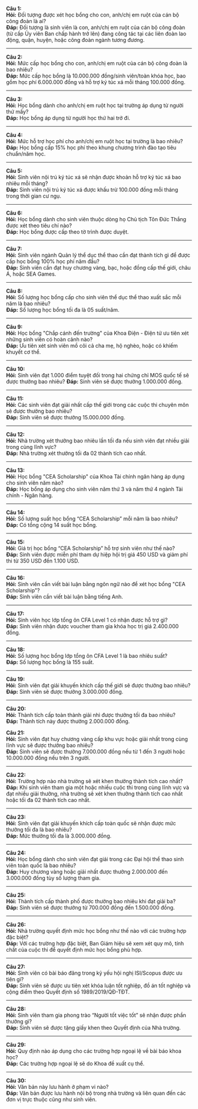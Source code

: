 **Câu 1:**  
**Hỏi:** Đối tượng được xét học bổng cho con, anh/chị em ruột của cán bộ công đoàn là ai?  
**Đáp:** Đối tượng là sinh viên là con, anh/chị em ruột của cán bộ công đoàn (từ cấp Ủy viên Ban chấp hành trở lên) đang công tác tại các liên đoàn lao động, quận, huyện, hoặc công đoàn ngành tương đương.

---

**Câu 2:**  
**Hỏi:** Mức cấp học bổng cho con, anh/chị em ruột của cán bộ công đoàn là bao nhiêu?  
**Đáp:** Mức cấp học bổng là 10.000.000 đồng/sinh viên/toàn khóa học, bao gồm học phí 6.000.000 đồng và hỗ trợ ký túc xá mỗi tháng 100.000 đồng.

---

**Câu 3:**  
**Hỏi:** Học bổng dành cho anh/chị em ruột học tại trường áp dụng từ người thứ mấy?  
**Đáp:** Học bổng áp dụng từ người học thứ hai trở đi.

---

**Câu 4:**  
**Hỏi:** Mức hỗ trợ học phí cho anh/chị em ruột học tại trường là bao nhiêu?  
**Đáp:** Học bổng cấp 15% học phí theo khung chương trình đào tạo tiêu chuẩn/năm học.

---

**Câu 5:**  
**Hỏi:** Sinh viên nội trú ký túc xá sẽ nhận được khoản hỗ trợ ký túc xá bao nhiêu mỗi tháng?  
**Đáp:** Sinh viên nội trú ký túc xá được khấu trừ 100.000 đồng mỗi tháng trong thời gian cư ngụ.

---

**Câu 6:**  
**Hỏi:** Học bổng dành cho sinh viên thuộc dòng họ Chủ tịch Tôn Đức Thắng được xét theo tiêu chí nào?  
**Đáp:** Học bổng được cấp theo tờ trình được duyệt.

---

**Câu 7:**  
**Hỏi:** Sinh viên ngành Quản lý thể dục thể thao cần đạt thành tích gì để được cấp học bổng 100% học phí năm đầu?  
**Đáp:** Sinh viên cần đạt huy chương vàng, bạc, hoặc đồng cấp thế giới, châu Á, hoặc SEA Games.

---

**Câu 8:**  
**Hỏi:** Số lượng học bổng cấp cho sinh viên thể dục thể thao xuất sắc mỗi năm là bao nhiêu?  
**Đáp:** Số lượng học bổng tối đa là 05 suất/năm.

---

**Câu 9:**  
**Hỏi:** Học bổng "Chắp cánh đến trường" của Khoa Điện - Điện tử ưu tiên xét những sinh viên có hoàn cảnh nào?  
**Đáp:** Ưu tiên xét sinh viên mồ côi cả cha mẹ, hộ nghèo, hoặc có khiếm khuyết cơ thể.

---

**Câu 10:**  
**Hỏi:** Sinh viên đạt 1.000 điểm tuyệt đối trong hai chứng chỉ MOS quốc tế sẽ được thưởng bao nhiêu? 
**Đáp:** Sinh viên sẽ được thưởng 1.000.000 đồng.

---

**Câu 11:**  
**Hỏi:** Các sinh viên đạt giải nhất cấp thế giới trong các cuộc thi chuyên môn sẽ được thưởng bao nhiêu?  
**Đáp:** Sinh viên sẽ được thưởng 15.000.000 đồng.

---

**Câu 12:**  
**Hỏi:** Nhà trường xét thưởng bao nhiêu lần tối đa nếu sinh viên đạt nhiều giải trong cùng lĩnh vực?  
**Đáp:** Nhà trường xét thưởng tối đa 02 thành tích cao nhất.

---

**Câu 13:**  
**Hỏi:** Học bổng "CEA Scholarship" của Khoa Tài chính ngân hàng áp dụng cho sinh viên năm nào?  
**Đáp:** Học bổng áp dụng cho sinh viên năm thứ 3 và năm thứ 4 ngành Tài chính - Ngân hàng.

---

**Câu 14:**  
**Hỏi:** Số lượng suất học bổng “CEA Scholarship” mỗi năm là bao nhiêu?  
**Đáp:** Có tổng cộng 14 suất học bổng.

---

**Câu 15:**  
**Hỏi:** Giá trị học bổng “CEA Scholarship” hỗ trợ sinh viên như thế nào?  
**Đáp:** Sinh viên được miễn phí tham dự hiệp hội trị giá 450 USD và giảm phí thi từ 350 USD đến 1.100 USD.

---

**Câu 16:**  
**Hỏi:** Sinh viên cần viết bài luận bằng ngôn ngữ nào để xét học bổng "CEA Scholarship"?  
**Đáp:** Sinh viên cần viết bài luận bằng tiếng Anh.

---

**Câu 17:**  
**Hỏi:** Sinh viên học lớp tổng ôn CFA Level 1 có nhận được hỗ trợ gì?  
**Đáp:** Sinh viên nhận được voucher tham gia khóa học trị giá 2.400.000 đồng.

---

**Câu 18:**  
**Hỏi:** Số lượng học bổng lớp tổng ôn CFA Level 1 là bao nhiêu suất?  
**Đáp:** Số lượng học bổng là 155 suất.

---

**Câu 19:**  
**Hỏi:** Sinh viên đạt giải khuyến khích cấp thế giới sẽ được thưởng bao nhiêu?  
**Đáp:** Sinh viên sẽ được thưởng 3.000.000 đồng.

---

**Câu 20:**  
**Hỏi:** Thành tích cấp toàn thành giải nhì được thưởng tối đa bao nhiêu?  
**Đáp:** Thành tích này được thưởng 2.000.000 đồng.

**Câu 21:**  
**Hỏi:** Sinh viên đạt huy chương vàng cấp khu vực hoặc giải nhất trong cùng lĩnh vực sẽ được thưởng bao nhiêu?  
**Đáp:** Sinh viên sẽ được thưởng 7.000.000 đồng nếu từ 1 đến 3 người hoặc 10.000.000 đồng nếu trên 3 người.

---

**Câu 22:**  
**Hỏi:** Trường hợp nào nhà trường sẽ xét khen thưởng thành tích cao nhất?  
**Đáp:** Khi sinh viên tham gia một hoặc nhiều cuộc thi trong cùng lĩnh vực và đạt nhiều giải thưởng, nhà trường sẽ xét khen thưởng thành tích cao nhất hoặc tối đa 02 thành tích cao nhất.

---

**Câu 23:**  
**Hỏi:** Sinh viên đạt giải khuyến khích cấp toàn quốc sẽ nhận được mức thưởng tối đa là bao nhiêu?  
**Đáp:** Mức thưởng tối đa là 3.000.000 đồng.

---

**Câu 24:**  
**Hỏi:** Học bổng dành cho sinh viên đạt giải trong các Đại hội thể thao sinh viên toàn quốc là bao nhiêu?  
**Đáp:** Huy chương vàng hoặc giải nhất được thưởng 2.000.000 đến 3.000.000 đồng tùy số lượng tham gia.

---

**Câu 25:**  
**Hỏi:** Thành tích cấp thành phố được thưởng bao nhiêu khi đạt giải ba?  
**Đáp:** Sinh viên sẽ được thưởng từ 700.000 đồng đến 1.500.000 đồng.

---

**Câu 26:**  
**Hỏi:** Nhà trường quyết định mức học bổng như thế nào với các trường hợp đặc biệt?  
**Đáp:** Với các trường hợp đặc biệt, Ban Giám hiệu sẽ xem xét quy mô, tính chất của cuộc thi để quyết định mức học bổng phù hợp.

---

**Câu 27:**  
**Hỏi:** Sinh viên có bài báo đăng trong kỷ yếu hội nghị ISI/Scopus được ưu tiên gì?  
**Đáp:** Sinh viên sẽ được ưu tiên xét khóa luận tốt nghiệp, đồ án tốt nghiệp và cộng điểm theo Quyết định số 1989/2019/QĐ-TĐT.

---

**Câu 28:**  
**Hỏi:** Sinh viên tham gia phong trào “Người tốt việc tốt” sẽ nhận được phần thưởng gì?  
**Đáp:** Sinh viên sẽ được tặng giấy khen theo Quyết định của Nhà trường.

---

**Câu 29:**  
**Hỏi:** Quy định nào áp dụng cho các trường hợp ngoại lệ về bài báo khoa học?  
**Đáp:** Các trường hợp ngoại lệ sẽ do Khoa đề xuất cụ thể.

---

**Câu 30:**  
**Hỏi:** Văn bản này lưu hành ở phạm vi nào?  
**Đáp:** Văn bản được lưu hành nội bộ trong nhà trường và liên quan đến các đơn vị trực thuộc cũng như sinh viên.